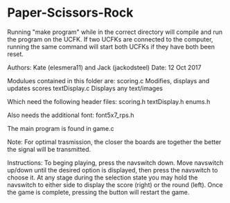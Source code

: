 # Paper-Scissors-Rock
Running "make program" while in the correct directory will compile
and run the program on the UCFK. If two UCFKs are connected to the 
computer, running the same command will start both UCFKs if they have
both been reset.

Authors: 
    Kate (elesmera11) and Jack (jackodsteel)
Date: 
    12 Oct 2017

Modulues contained in this folder are:
    scoring.c               Modifies, displays and updates scores
    textDisplay.c           Displays any text/images

Which need the following header files:
    scoring.h
    textDisplay.h
    enums.h

Also needs the additional font:
    font5x7_rps.h

The main program is found in game.c

Note: For optimal trasmission, the closer the boards are together the 
better the signal will be transmitted.

Instructions:
    To beging playing, press the navswitch down.
    Move navswitch up/down until the desired option is displayed, then 
        press the navswitch to choose it.
    At any stage during the selection state you may hold the navswitch to 
        either side to display the score (right) or the round (left).
    Once the game is complete, pressing the button will restart the game.
